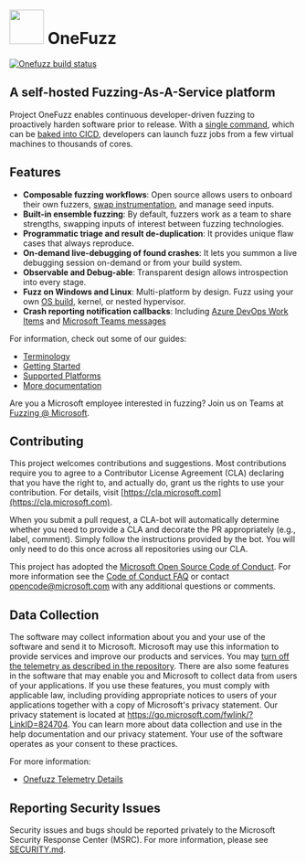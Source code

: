 # <img src="https://user-images.githubusercontent.com/12575/188333006-ad5a7e1d-9bfe-4180-ba9b-282f2faf1b05.svg" height="60" /> OneFuzz

[![Onefuzz build status](https://github.com/microsoft/onefuzz/workflows/Build/badge.svg?branch=main)](https://github.com/microsoft/onefuzz/actions/workflows/ci.yml?query=branch%3Amain)

## A self-hosted Fuzzing-As-A-Service platform

Project OneFuzz enables continuous developer-driven fuzzing to proactively
harden software prior to release.  With a [single 
command](docs/getting-started.md#launching-a-job), which can be [baked into
CICD](contrib/onefuzz-job-github-actions/README.md), developers can launch
fuzz jobs from a few virtual machines to thousands of cores.

## Features

* **Composable fuzzing workflows**: Open source allows users to onboard their own 
   fuzzers, [swap instrumentation](docs/custom-analysis.md), and manage seed inputs. 
* **Built-in ensemble fuzzing**: By default, fuzzers work as a team to share strengths, 
   swapping inputs of interest between fuzzing technologies.
* **Programmatic triage and result de-duplication**: It provides unique flaw cases that 
   always reproduce.
* **On-demand live-debugging of found crashes**: It lets you summon a live debugging
   session on-demand or from your build system.
* **Observable and Debug-able**: Transparent design allows introspection into every 
   stage.
* **Fuzz on Windows and Linux**: Multi-platform by design. Fuzz using your own [OS 
   build](docs/custom-images.md), kernel, or nested hypervisor.
* **Crash reporting notification callbacks**: Including [Azure DevOps Work
   Items](docs/notifications/ado.md) and [Microsoft Teams
   messages](docs/notifications/teams.md)

For information, check out some of our guides:
* [Terminology](docs/terminology.md)
* [Getting Started](docs/getting-started.md)
* [Supported Platforms](docs/supported-platforms.md)
* [More documentation](docs)

Are you a Microsoft employee interested in fuzzing?  Join us on Teams at [Fuzzing @ Microsoft](https://aka.ms/fuzzingatmicrosoft).

## Contributing

This project welcomes contributions and suggestions. Most contributions require
you to agree to a Contributor License Agreement (CLA) declaring that you have
the right to, and actually do, grant us the rights to use your contribution.
For details, visit [https://cla.microsoft.com](https://cla.microsoft.com).

When you submit a pull request, a CLA-bot will automatically determine whether
you need to provide a CLA and decorate the PR appropriately (e.g., label,
comment). Simply follow the instructions provided by the bot. You will only
need to do this once across all repositories using our CLA.

This project has adopted the [Microsoft Open Source Code of Conduct](https://opensource.microsoft.com/codeofconduct/).
For more information see the [Code of Conduct FAQ](https://opensource.microsoft.com/codeofconduct/faq/)
or contact [opencode@microsoft.com](mailto:opencode@microsoft.com) with any
additional questions or comments.

## Data Collection

The software may collect information about you and your use of the software and
send it to Microsoft. Microsoft may use this information to provide services
and improve our products and services. You may [turn off the telemetry as
described in the
repository](docs/telemetry.md#how-to-disable-sending-telemetry-to-microsoft).
There are also some features in the software that may enable you and Microsoft
to collect data from users of your applications. If you use these features, you
must comply with applicable law, including providing appropriate notices to
users of your applications together with a copy of Microsoft's privacy
statement. Our privacy statement is located at
https://go.microsoft.com/fwlink/?LinkID=824704. You can learn more about data
collection and use in the help documentation and our privacy statement. Your
use of the software operates as your consent to these practices.

For more information:
* [Onefuzz Telemetry Details](docs/telemetry.md)

## Reporting Security Issues

Security issues and bugs should be reported privately to the Microsoft Security
Response Center (MSRC).  For more information, please see
[SECURITY.md](SECURITY.md).
